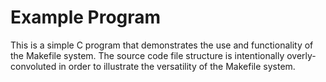 # Example Program

This is a simple C program that demonstrates the use and functionality of the Makefile system.  The source code file structure is intentionally overly-convoluted in order to illustrate the versatility of the Makefile system.
